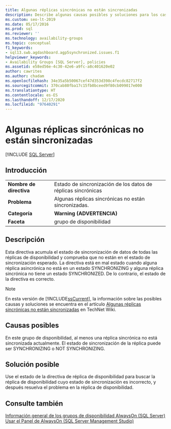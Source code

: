 ```yaml
---
title: Algunas réplicas sincrónicas no están sincronizadas
description: Describe algunas causas posibles y soluciones para los casos en los que una réplica sincrónica no está sincronizada para un grupo de disponibilidad Always On.
ms.custom: seo-lt-2019
ms.date: 05/17/2016
ms.prod: sql
ms.reviewer: ''
ms.technology: availability-groups
ms.topic: conceptual
f1_keywords:
- sql13.swb.agdashboard.agp5synchronized.issues.f1
helpviewer_keywords:
- Availability Groups [SQL Server], policies
ms.assetid: e58ed56e-4c30-42e6-a9fc-a8c401620e02
author: cawrites
ms.author: chadam
ms.openlocfilehash: 34e35a5b50067cef47d353d398c4fecdc82717f2
ms.sourcegitcommit: 370cab80fba17c15fb0bceed9f80cb099017e000
ms.translationtype: HT
ms.contentlocale: es-ES
ms.lasthandoff: 12/17/2020
ms.locfileid: "97640291"
---
```

# <a name="some-synchronous-replicas-are-not-synchronized"></a>Algunas réplicas sincrónicas no están sincronizadas
[!INCLUDE [SQL Server](../../../includes/applies-to-version/sqlserver.md)]
    
## <a name="introduction"></a>Introducción  
  
|||  
|-|-|  
|**Nombre de directiva**|Estado de sincronización de los datos de réplicas sincrónicas|  
|**Problema**|Algunas réplicas sincrónicas no están sincronizadas.|  
|**Categoría**|**Warning (ADVERTENCIA)**|  
|**Faceta**|grupo de disponibilidad|  
  
## <a name="description"></a>Descripción  
 Esta directiva acumula el estado de sincronización de datos de todas las réplicas de disponibilidad y comprueba que no están en el estado de sincronización esperado. La directiva está en mal estado cuando alguna réplica asincrónica no está en un estado SYNCHRONIZING y alguna réplica sincrónica no tiene un estado SYNCHRONIZED. De lo contrario, el estado de la directiva es correcto.  
  
> [!NOTE]  
>  En esta versión de [!INCLUDE[ssCurrent](../../../includes/sscurrent-md.md)], la información sobre las posibles causas y soluciones se encuentra en el artículo [Algunas réplicas sincrónicas no están sincronizadas](https://go.microsoft.com/fwlink/p/?LinkId=220853) en TechNet Wiki.  
  
## <a name="possible-causes"></a>Causas posibles  
 En este grupo de disponibilidad, al menos una réplica sincrónica no está sincronizada actualmente. El estado de sincronización de la réplica puede ser SYNCHRONIZING o NOT SYNCHRONIZING.  
  
## <a name="possible-solution"></a>Solución posible  
 Use el estado de la directiva de réplica de disponibilidad para buscar la réplica de disponibilidad cuyo estado de sincronización es incorrecto, y después resuelva el problema en la réplica de disponibilidad.  
  
## <a name="see-also"></a>Consulte también  
 [Información general de los grupos de disponibilidad AlwaysOn &#40;SQL Server&#41;](../../../database-engine/availability-groups/windows/overview-of-always-on-availability-groups-sql-server.md)   
 [Usar el Panel de AlwaysOn &#40;SQL Server Management Studio&#41;](../../../database-engine/availability-groups/windows/use-the-always-on-dashboard-sql-server-management-studio.md)  
  
  
